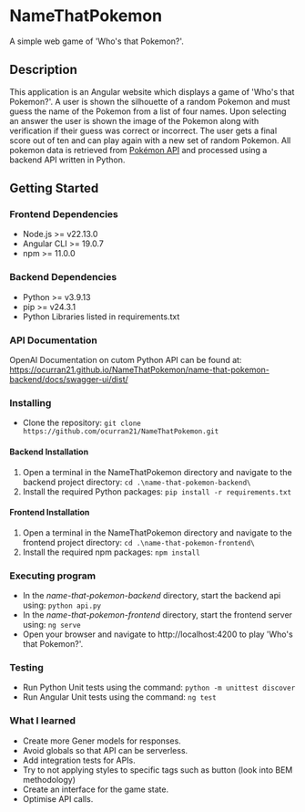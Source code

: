 # NameThatPokemon

A simple web game of 'Who's that Pokemon?'.

## Description

This application is an Angular website which displays a game of 'Who's that Pokemon?'. A user is shown the silhouette of a random Pokemon and must guess the name of the Pokemon from a list of four names. Upon selecting an answer the user is shown the image of the Pokemon along with verification if their guess was correct or incorrect. The user gets a final score out of ten and can play again with a new set of random Pokemon. All pokemon data is retrieved from [Pokémon API](https://pokeapi.co/docs/v2) and processed using a backend API written in Python.

## Getting Started

### Frontend Dependencies

* Node.js >= v22.13.0
* Angular CLI >= 19.0.7
* npm >= 11.0.0

### Backend Dependencies
* Python >= v3.9.13
* pip >= v24.3.1
* Python Libraries listed in requirements.txt

### API Documentation
OpenAI Documentation on cutom Python API can be found at: https://ocurran21.github.io/NameThatPokemon/name-that-pokemon-backend/docs/swagger-ui/dist/ 

### Installing

* Clone the repository: 
   ```git clone https://github.com/ocurran21/NameThatPokemon.git```

#### Backend Installation
1. Open a terminal in the NameThatPokemon directory and navigate to the backend project directory:
    ```cd .\name-that-pokemon-backend\```
2. Install the required Python packages: 
    ```pip install -r requirements.txt``` 

#### Frontend Installation
1. Open a terminal in the NameThatPokemon directory and navigate to the frontend project directory:
    ```cd .\name-that-pokemon-frontend\```
2. Install the required npm packages: 
    ```npm install ```

### Executing program

* In the _name-that-pokemon-backend_ directory, start the backend api using:
    ```python api.py```
* In the _name-that-pokemon-frontend_ directory, start the frontend server using:
    ```ng serve```
* Open your browser and navigate to http://localhost:4200 to play 'Who's that Pokemon?'.

### Testing
* Run Python Unit tests using the command:
    ```python -m unittest discover```
* Run Angular Unit tests using the command:
    ```ng test```

### What I learned
* Create more Gener models for responses.
* Avoid globals so that API can be serverless.
* Add integration tests for APIs.
* Try to not applying styles to specific tags such as button (look into BEM methodology)
* Create an interface for the game state.
* Optimise API calls.
